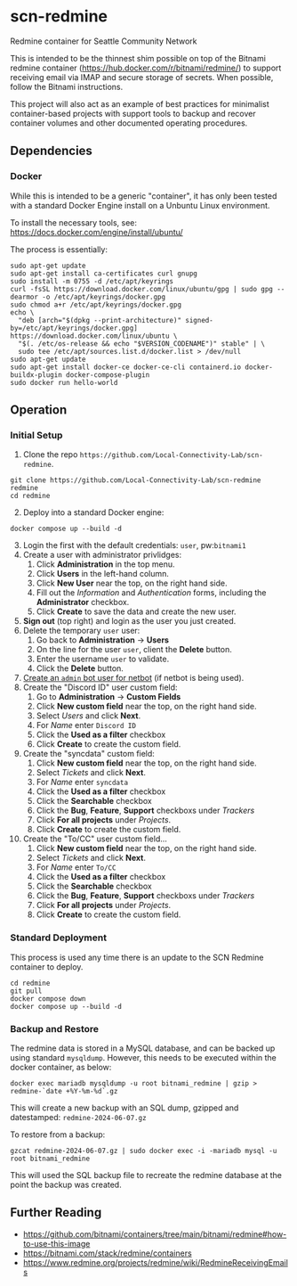 # scn-redmine
Redmine container for Seattle Community Network

This is intended to be the thinnest shim possible on top of the Bitnami redmine container (https://hub.docker.com/r/bitnami/redmine/)
to support receiving email via IMAP and secure storage of secrets. When possible, follow the Bitnami instructions.

This project will also act as an example of best practices for minimalist container-based projects with support tools to backup and recover container volumes and other documented operating procedures.

## Dependencies

### Docker

While this is intended to be a generic "container", it has only been tested with a standard
Docker Engine install on a Unbuntu Linux environment.

To install the necessary tools, see: https://docs.docker.com/engine/install/ubuntu/

The process is essentially:
```
sudo apt-get update
sudo apt-get install ca-certificates curl gnupg
sudo install -m 0755 -d /etc/apt/keyrings
curl -fsSL https://download.docker.com/linux/ubuntu/gpg | sudo gpg --dearmor -o /etc/apt/keyrings/docker.gpg
sudo chmod a+r /etc/apt/keyrings/docker.gpg
echo \
  "deb [arch="$(dpkg --print-architecture)" signed-by=/etc/apt/keyrings/docker.gpg] https://download.docker.com/linux/ubuntu \
  "$(. /etc/os-release && echo "$VERSION_CODENAME")" stable" | \
  sudo tee /etc/apt/sources.list.d/docker.list > /dev/null
sudo apt-get update
sudo apt-get install docker-ce docker-ce-cli containerd.io docker-buildx-plugin docker-compose-plugin
sudo docker run hello-world
```

## Operation

### Initial Setup

1. Clone the repo `https://github.com/Local-Connectivity-Lab/scn-redmine`.
```
git clone https://github.com/Local-Connectivity-Lab/scn-redmine redmine
cd redmine
```
2. Deploy into a standard Docker engine:
```
docker compose up --build -d
```
3. Login the first with the default credentials: `user`, pw:`bitnami1`
4. Create a user with administrator privlidges:
   1. Click **Administration** in the top menu.
   2. Click **Users** in the left-hand column.
   3. Click **New User** near the top, on the right hand side.
   4. Fill out the *Information* and *Authentication* forms, including the **Administrator** checkbox.
   5. Click **Create** to save the data and create the new user.
5. **Sign out** (top right) and login as the user you just created.
6. Delete the temporary `user` user:
   1. Go back to **Administration** -> **Users**
   2. On the line for the user `user`, client the **Delete** button.
   3. Enter the username `user` to validate.
   4. Click the **Delete** button.
7. [Create an `admin` bot user for netbot](https://github.com/Local-Connectivity-Lab/netbot/blob/main/docs/redmine.md) (if netbot is being used).
8. Create the "Discord ID" user custom field:
   1. Go to **Administration** -> **Custom Fields**
   2. Click **New custom field** near the top, on the right hand side.
   3. Select *Users* and click **Next**.
   4. For *Name* enter `Discord ID`
   5. Click the **Used as a filter** checkbox
   6. Click **Create** to create the custom field.
9.  Create the "syncdata" custom field:
    1. Click **New custom field** near the top, on the right hand side.
    2. Select *Tickets* and click **Next**.
    3. For *Name* enter `syncdata`
    4. Click the **Used as a filter** checkbox
    5. Click the **Searchable** checkbox
    6. Click the **Bug**, **Feature**, **Support** checkboxs under *Trackers*
    7. Click **For all projects** under *Projects*.
    8. Click **Create** to create the custom field.
10. Create the "To/CC" user custom field...
    1. Click **New custom field** near the top, on the right hand side.
    2. Select *Tickets* and click **Next**.
    3. For *Name* enter `To/CC`
    4. Click the **Used as a filter** checkbox
    5. Click the **Searchable** checkbox
    6. Click the **Bug**, **Feature**, **Support** checkboxs under *Trackers*
    7. Click **For all projects** under *Projects*.
    8. Click **Create** to create the custom field.

### Standard Deployment

This process is used any time there is an update to the SCN Redmine container to deploy.

```
cd redmine
git pull
docker compose down
docker compose up --build -d
```

### Backup and Restore

The redmine data is stored in a MySQL database, and can be backed up using standard `mysqldump`. However, this needs to be executed within the docker container, as below:
```
docker exec mariadb mysqldump -u root bitnami_redmine | gzip > redmine-`date +%Y-%m-%d`.gz
```
This will create a new backup with an SQL dump, gzipped and datestamped: `redmine-2024-06-07.gz`

To restore from a backup:
```
gzcat redmine-2024-06-07.gz | sudo docker exec -i -mariadb mysql -u root bitnami_redmine
```
This will used the SQL backup file to recreate the redmine database at the point the backup was created.


## Further Reading

* https://github.com/bitnami/containers/tree/main/bitnami/redmine#how-to-use-this-image
* https://bitnami.com/stack/redmine/containers
* https://www.redmine.org/projects/redmine/wiki/RedmineReceivingEmails
